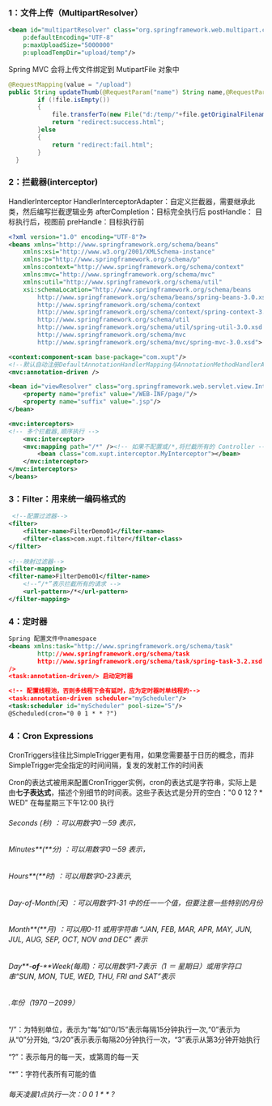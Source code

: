 ### 1：文件上传（MultipartResolver）

```xml
<bean id="multipartResolver" class="org.springframework.web.multipart.commons.CommonsMultipartResolver"
	p:defaultEncoding="UTF-8"
	p:maxUploadSize="5000000"
	p:uploadTempDir="upload/temp"/>
```

  Spring MVC 会将上传文件绑定到 MutipartFile 对象中

```java
@RequestMapping(value = "/upload")
public String updateThumb(@RequestParam("name") String name,@RequestParam("file") MultipartFile file) throws Exception{
		if (!file.isEmpty()) 
		{
			file.transferTo(new File("d:/temp/"+file.getOriginalFilename()));
			return "redirect:success.html";
		}else
		{
			return "redirect:fail.html";
		}
  }
```

### 2：拦截器(interceptor)

HandlerInterceptor
HandlerInterceptorAdapter：自定义拦截器，需要继承此类，然后编写拦截逻辑业务
 	afterCompletion：目标完全执行后
	postHandle： 目标执行后，视图前
	preHandle：目标执行前

```xml
<?xml version="1.0" encoding="UTF-8"?>
<beans xmlns="http://www.springframework.org/schema/beans"
	xmlns:xsi="http://www.w3.org/2001/XMLSchema-instance"
	xmlns:p="http://www.springframework.org/schema/p"
	xmlns:context="http://www.springframework.org/schema/context"
	xmlns:mvc="http://www.springframework.org/schema/mvc"
	xmlns:util="http://www.springframework.org/schema/util"
	xsi:schemaLocation="http://www.springframework.org/schema/beans
		http://www.springframework.org/schema/beans/spring-beans-3.0.xsd
		http://www.springframework.org/schema/context
		http://www.springframework.org/schema/context/spring-context-3.0.xsd
		http://www.springframework.org/schema/util
		http://www.springframework.org/schema/util/spring-util-3.0.xsd
		http://www.springframework.org/schema/mvc
		http://www.springframework.org/schema/mvc/spring-mvc-3.0.xsd">

<context:component-scan base-package="com.xupt"/>
<!--默认自动注册DefaultAnnotationHandlerMapping与AnnotationMethodHandlerAdapter 两个bean和  FormattingConversionServiceFactoryBean -->
<mvc:annotation-driven />

<bean id="viewResolver" class="org.springframework.web.servlet.view.InternalResourceViewResolver">
	<property name="prefix" value="/WEB-INF/page/"/>
	<property name="suffix" value=".jsp"/>
</bean>

<mvc:interceptors>
<!-- 多个拦截器,顺序执行 -->
	<mvc:interceptor>
	<mvc:mapping path="/*" /><!-- 如果不配置或/*,将拦截所有的 Controller -->
		<bean class="com.xupt.interceptor.MyInterceptor"></bean>
	</mvc:interceptor>
</mvc:interceptors>
</beans>
```

### 3：Filter：用来统一编码格式的

```xml
 <!--配置过滤器--> 
<filter>
	<filter-name>FilterDemo01</filter-name>
	<filter-class>com.xupt.filter</filter-class>
</filter>
 
<!--映射过滤器-->
<filter-mapping>
<filter-name>FilterDemo01</filter-name>
	<!--“/*”表示拦截所有的请求 -->
	<url-pattern>/*</url-pattern>
</filter-mapping>
```



### 4：定时器

```xml
Spring 配置文件中namespace
<beans xmlns:task="http://www.springframework.org/schema/task"
		http://www.springframework.org/schema/task  
		http://www.springframework.org/schema/task/spring-task-3.2.xsd
/>
<task:annotation-driven/> 启动定时器 

<!-- 配置线程池，否则多线程下会有延时，应为定时器时单线程的-->
<task:annotation-driven scheduler="myScheduler"/> 
<task:scheduler id="myScheduler" pool-size="5"/> 
@Scheduled(cron="0 0 1 * * ?")
```

### 4：Cron Expressions

CronTriggers往往比SimpleTrigger更有用，如果您需要基于日历的概念，而非SimpleTrigger完全指定的时间间隔，复发的发射工作的时间表

Cron的表达式被用来配置CronTrigger实例，cron的表达式是字符串，实际上是由**七子表达式**，描述个别细节的时间表。这些子表达式是分开的空白："0 0 12 ? * WED" 在每星期三下午12:00 执行

###### Seconds (秒)           ：可以用数字0－59 表示，

###### Minutes**(**分)             ：可以用数字0－59 表示，

###### Hours**(**时)                  ：可以用数字0-23表示,

###### Day-of-Month(天) ：可以用数字1-31 中的任一一个值，但要注意一些特别的月份

###### Month**(**月)                 ：可以用0-11 或用字符串  “JAN, FEB, MAR, APR, MAY, JUN, JUL, AUG, SEP, OCT, NOV and DEC” 表示

###### Day**-**of**-**Week(每周)：可以用数字1-7表示（1 ＝ 星期日）或用字符口串“SUN, MON, TUE, WED, THU, FRI and SAT”表示

###### .年份（1970－2099）

“/”：为特别单位，表示为“每”如“0/15”表示每隔15分钟执行一次,“0”表示为从“0”分开始, “3/20”表示表示每隔20分钟执行一次，“3”表示从第3分钟开始执行

“?”：表示每月的每一天，或第周的每一天

“*”：字符代表所有可能的值

###### 每天凌晨1点执行一次：0 0 1 * * ?





